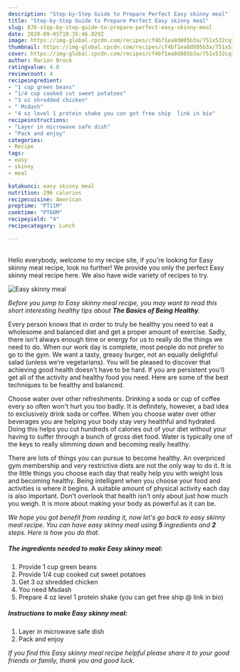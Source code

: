 ```yaml
---
description: "Step-by-Step Guide to Prepare Perfect Easy skinny meal"
title: "Step-by-Step Guide to Prepare Perfect Easy skinny meal"
slug: 876-step-by-step-guide-to-prepare-perfect-easy-skinny-meal
date: 2020-09-05T18:35:46.029Z
image: https://img-global.cpcdn.com/recipes/cf4bf1ea8d805b3a/751x532cq70/easy-skinny-meal-recipe-main-photo.jpg
thumbnail: https://img-global.cpcdn.com/recipes/cf4bf1ea8d805b3a/751x532cq70/easy-skinny-meal-recipe-main-photo.jpg
cover: https://img-global.cpcdn.com/recipes/cf4bf1ea8d805b3a/751x532cq70/easy-skinny-meal-recipe-main-photo.jpg
author: Marion Brock
ratingvalue: 4.8
reviewcount: 4
recipeingredient:
- "1 cup green beans"
- "1/4 cup cooked cut sweet potatoes"
- "3 oz shredded chicken"
- " Msdash"
- "4 oz level 1 protein shake you can get free ship  link in bio"
recipeinstructions:
- "Layer in microwave safe dish"
- "Pack and enjoy"
categories:
- Recipe
tags:
- easy
- skinny
- meal

katakunci: easy skinny meal 
nutrition: 296 calories
recipecuisine: American
preptime: "PT11M"
cooktime: "PT60M"
recipeyield: "4"
recipecategory: Lunch

---
```

<br>
Hello everybody, welcome to my recipe site, if you're looking for Easy skinny meal recipe, look no further! We provide you only the perfect Easy skinny meal recipe here. We also have wide variety of recipes to try.
<br>


![Easy skinny meal](https://img-global.cpcdn.com/recipes/cf4bf1ea8d805b3a/751x532cq70/easy-skinny-meal-recipe-main-photo.jpg)

<i>Before you jump to Easy skinny meal recipe, you may want to read this short interesting healthy tips about <strong>The Basics of Being Healthy</strong>.</i>

Every person knows that in order to truly be healthy you need to eat a wholesome and balanced diet and get a proper amount of exercise. Sadly, there isn't always enough time or energy for us to really do the things we need to do. When our work day is complete, most people do not prefer to go to the gym. We want a tasty, greasy burger, not an equally delightful salad (unless we’re vegetarians). You will be pleased to discover that achieving good health doesn't have to be hard. If you are persistent you'll get all of the activity and healthy food you need. Here are some of the best techniques to be healthy and balanced.

Choose water over other refreshments. Drinking a soda or cup of coffee every so often won't hurt you too badly. It is definitely, however, a bad idea to exclusively drink soda or coffee. When you choose water over other beverages you are helping your body stay very healthful and hydrated. Doing this helps you cut hundreds of calories out of your diet without your having to suffer through a bunch of gross diet food. Water is typically one of the keys to really slimming down and becoming really healthy.

There are lots of things you can pursue to become healthy. An overpriced gym membership and very restrictive diets are not the only way to do it. It is the little things you choose each day that really help you with weight loss and becoming healthy. Being intelligent when you choose your food and activities is where it begins. A suitable amount of physical activity each day is also important. Don't overlook that health isn't only about just how much you weigh. It is more about making your body as powerful as it can be. 


<i>We hope you got benefit from reading it, now let's go back to easy skinny meal recipe. You can have easy skinny meal using <strong>5</strong> ingredients and <strong>2</strong> steps. Here is how you do that.
</i>

##### The ingredients needed to make Easy skinny meal:

1. Provide 1 cup green beans
1. Provide 1/4 cup cooked cut sweet potatoes
1. Get 3 oz shredded chicken
1. You need  Msdash
1. Prepare 4 oz level 1 protein shake (you can get free ship @ link in bio)


##### Instructions to make Easy skinny meal:

1. Layer in microwave safe dish
1. Pack and enjoy


<i>If you find this Easy skinny meal recipe helpful please share it to your good friends or family, thank you and good luck.</i>
